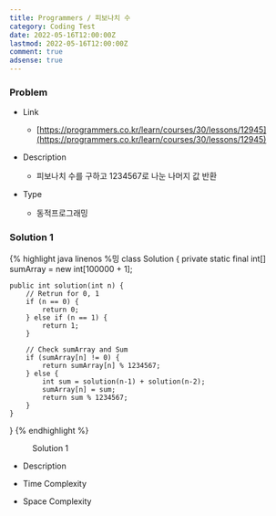 ```yaml
---
title: Programmers / 피보나치 수
category: Coding Test
date: 2022-05-16T12:00:00Z
lastmod: 2022-05-16T12:00:00Z
comment: true
adsense: true
---
```


### Problem

* Link
  * [https://programmers.co.kr/learn/courses/30/lessons/12945](https://programmers.co.kr/learn/courses/30/lessons/12945)

* Description
  * 피보나치 수를 구하고 1234567로 나눈 나머지 값 반환

* Type
  * 동적프로그래밍

### Solution 1

{% highlight java linenos %밍
class Solution {
    private static final int[] sumArray = new int[100000 + 1];
    
    public int solution(int n) {
        // Retrun for 0, 1
        if (n == 0) {
            return 0;
        } else if (n == 1) {
            return 1;
        }
        
        // Check sumArray and Sum
        if (sumArray[n] != 0) {
            return sumArray[n] % 1234567;
        } else {
        	int sum = solution(n-1) + solution(n-2);
            sumArray[n] = sum;
            return sum % 1234567;
        }
    }
}
{% endhighlight %}
<figure>
<figcaption class="caption">Solution 1</figcaption>
</figure>

* Description

* Time Complexity

* Space Complexity
